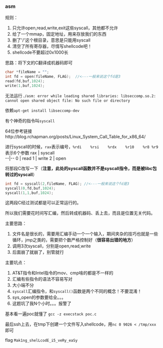 ### asm

规则：
1. 只允许open,read,write,exit这些syscall，其他都不允许
2. 给了一个mmap，固定地址，用来存放我们的东西
3. 删了'/'这个根目录，意思是只能用syscall
4. 清空了所有寄存器，尽情写shellcode吧！
5. shellcode不要超过0x1000长

思路：将下文的C翻译成机器码即可

```c
char *fileName = "";
int fd = open(fileName, FLAG);  //<---一般来说这个fd是3
read(fd,buf,1024);
write(1,buf,1024);
```

无法运行`./asm: error while loading shared libraries: libseccomp.so.2: cannot open shared object file: No such file or directory`

依赖`apt-get install libseccomp-dev`

有个神奇的指令叫`syscall`

64位参考链接http://blog.rchapman.org/posts/Linux_System_Call_Table_for_x86_64/

进行syscall的时候，`rax`表示编号，`%rdi	%rsi	%rdx	%r10	%r8	%r9`表示6个参数
rax  | syscall   
--|--
0 | read
1 | write
2 | open


将那段C改写一下（**注意，此处的syscall函数并不是syscall指令，而是被libc包转过的syscall**）

```c
int fd = syscall(2,fileName, FLAG); //<---一般来说这个fd是3
syscall(0,fd,buf,1024);
syscall(1,1,buf,1024);
```

这两段C经过测试都是可以正常运行的。

所以我们需要花时间写汇编，然后转成机器码、丢上去，而且是位置无关代码。

主要思路：
1. 文件名是很长的，需要用汇编手动一个一个输入，期间夹杂的技巧也就是一些循环，jmp之类的，需要把个数严格控制好（**很容易出错的地方**）
2. 调用3次syscall，分别是open,read,write
3. 后面崩了就崩了，别管就行


主要坑点：
1. AT&T指令和Intel指令的mov、cmp啥的都是不一样的
2. 汇编有些指令的语法不容易写对
3. 大小端不分
4. `syscall`汇编指令，和`syscall()`函数是两个不同的概念！不要混淆！
5. sys_open的参数要给全。。。
6. 这题坑了我N个小时。。。报警了

基本看一遍poc就懂了  `gcc -z execstack poc.c`

最后ssh上去，在tmp下创建一个文件写入shellcode，用`nc 0 9026 < /tmp/xxx`即可

flag
`Mak1ng_shelLcodE_i5_veRy_eaSy`
